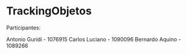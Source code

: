 # TrackingObjetos

Participantes: 

Antonio Guridi - 1076915
Carlos Luciano - 1090096
Bernardo Aquino - 1089266
